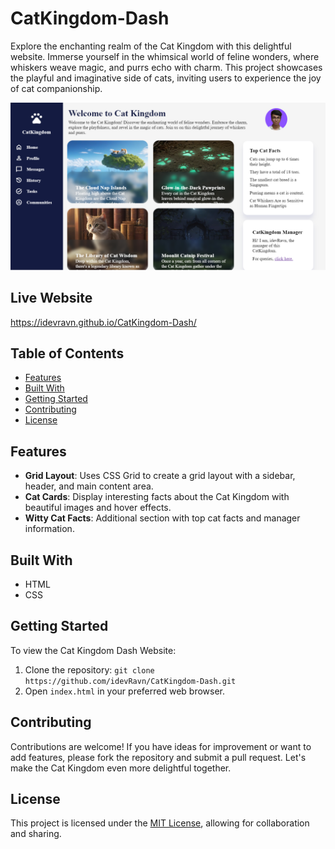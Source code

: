 # CatKingdom-Dash

Explore the enchanting realm of the Cat Kingdom with this delightful website. Immerse yourself in the whimsical world of feline wonders, where whiskers weave magic, and purrs echo with charm. This project showcases the playful and imaginative side of cats, inviting users to experience the joy of cat companionship.

![CatKingdom Dash Website Preview](./images/preview.png)

## Live Website

https://idevravn.github.io/CatKingdom-Dash/

## Table of Contents

- [Features](#features)
- [Built With](#built-with)
- [Getting Started](#getting-started)
- [Contributing](#contributing)
- [License](#license)

## Features

- **Grid Layout**: Uses CSS Grid to create a grid layout with a sidebar, header, and main content area.
- **Cat Cards**: Display interesting facts about the Cat Kingdom with beautiful images and hover effects.
- **Witty Cat Facts**: Additional section with top cat facts and manager information.

## Built With

- HTML
- CSS

## Getting Started

To view the Cat Kingdom Dash Website:

1. Clone the repository: `git clone https://github.com/idevRavn/CatKingdom-Dash.git`
2. Open `index.html` in your preferred web browser.

## Contributing

Contributions are welcome! If you have ideas for improvement or want to add features, please fork the repository and submit a pull request. Let's make the Cat Kingdom even more delightful together.

## License

This project is licensed under the [MIT License](LICENSE), allowing for collaboration and sharing.
